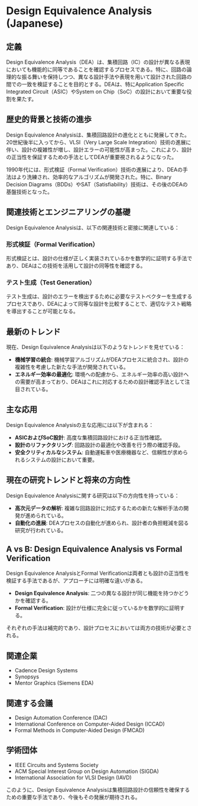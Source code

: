 # Design Equivalence Analysis (Japanese)

## 定義

Design Equivalence Analysis（DEA）は、集積回路（IC）の設計が異なる表現においても機能的に同等であることを確認するプロセスである。特に、回路の論理的な振る舞いを保持しつつ、異なる設計手法や表現を用いて設計された回路の間での一致を検証することを目的とする。DEAは、特にApplication Specific Integrated Circuit（ASIC）やSystem on Chip（SoC）の設計において重要な役割を果たす。

## 歴史的背景と技術の進歩

Design Equivalence Analysisは、集積回路設計の進化とともに発展してきた。20世紀後半に入ってから、VLSI（Very Large Scale Integration）技術の進展に伴い、設計の複雑性が増し、設計エラーの可能性が高まった。これにより、設計の正当性を保証するための手法としてDEAが重要視されるようになった。

1990年代には、形式検証（Formal Verification）技術の進展により、DEAの手法はより洗練され、効率的なアルゴリズムが開発された。特に、Binary Decision Diagrams（BDDs）やSAT（Satisfiability）技術は、その後のDEAの基盤技術となった。

## 関連技術とエンジニアリングの基礎

Design Equivalence Analysisは、以下の関連技術と密接に関連している：

### 形式検証（Formal Verification）

形式検証とは、設計の仕様が正しく実装されているかを数学的に証明する手法であり、DEAはこの技術を活用して設計の同等性を確認する。

### テスト生成（Test Generation）

テスト生成は、設計のエラーを検出するために必要なテストベクターを生成するプロセスであり、DEAによって同等な設計を比較することで、適切なテスト戦略を導出することが可能となる。

## 最新のトレンド

現在、Design Equivalence Analysisは以下のようなトレンドを見せている：

- **機械学習の統合**: 機械学習アルゴリズムがDEAプロセスに統合され、設計の複雑性を考慮した新たな手法が開発されている。
- **エネルギー効率の最適化**: 環境への配慮から、エネルギー効率の高い設計への需要が高まっており、DEAはこれに対応するための設計確認手法として注目されている。

## 主な応用

Design Equivalence Analysisの主な応用には以下が含まれる：

- **ASICおよびSoC設計**: 高度な集積回路設計における正当性確認。
- **設計のリファクタリング**: 回路設計の最適化や改善を行う際の確認手段。
- **安全クリティカルなシステム**: 自動運転車や医療機器など、信頼性が求められるシステムの設計において重要。

## 現在の研究トレンドと将来の方向性

Design Equivalence Analysisに関する研究は以下の方向性を持っている：

- **高次元データの解析**: 複雑な回路設計に対応するための新たな解析手法の開発が進められている。
- **自動化の進展**: DEAプロセスの自動化が進められ、設計者の負担軽減を図る研究が行われている。

## A vs B: Design Equivalence Analysis vs Formal Verification

Design Equivalence AnalysisとFormal Verificationは両者とも設計の正当性を検証する手法であるが、アプローチには明確な違いがある。

- **Design Equivalence Analysis**: 二つの異なる設計が同じ機能を持つかどうかを確認する。
- **Formal Verification**: 設計が仕様に完全に従っているかを数学的に証明する。

それぞれの手法は補完的であり、設計プロセスにおいては両方の技術が必要とされる。

## 関連企業

- Cadence Design Systems
- Synopsys
- Mentor Graphics (Siemens EDA)

## 関連する会議

- Design Automation Conference (DAC)
- International Conference on Computer-Aided Design (ICCAD)
- Formal Methods in Computer-Aided Design (FMCAD)

## 学術団体

- IEEE Circuits and Systems Society
- ACM Special Interest Group on Design Automation (SIGDA)
- International Association for VLSI Design (IAVD)

このように、Design Equivalence Analysisは集積回路設計の信頼性を確保するための重要な手法であり、今後もその発展が期待される。